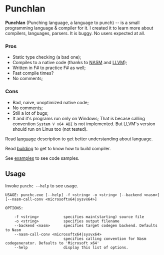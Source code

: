# Punchlan

**Punchlan** (Punching language, a language to punch) -- is a small programming language & compiler for it.
I created it to learn more about compilers, languages, parsers. It is buggy. No users expected at all.

### Pros

- Static type checking (a bad one);
- Compiles to a native code (thanks to [NASM](https://nasm.us) and [LLVM](https://llvm.org));
- Written in F# to practice F# as well;
- Fast compile times?
- No comments;

### Cons

- Bad, naive, unoptimized native code;
- No comments;
- Still a lot of bugs;
- It and it's programs run only on Windows; That is becase calling convention `System V x64 ABI` is not implemented.
But LLVM's version should run on Linus too (not tested).

Read [language](LANGUAGE.md) description to get better understanding about language.

Read [building](BUILDING.md) to get to know how to build compiler.

See [examples](examples/) to see code samples.

## Usage

Invoke `punchc --help` to see usage.

```
USAGE: punchc.exe [--help] -f <string> -o <string> [--backend <nasm>] [--nasm-call-conv <microsoftx64|sysvx64>]

OPTIONS:

    -f <string>           specifies main(starting) source file
    -o <string>           specifies output filename
    --backend <nasm>      specifies target codegen backend. Defaults to Nasm
    --nasm-call-conv <microsoftx64|sysvx64>
                          specifies calling convention for Nasm codegenerator. Defaults to 'Microsoft x64'
    --help                display this list of options.
```
